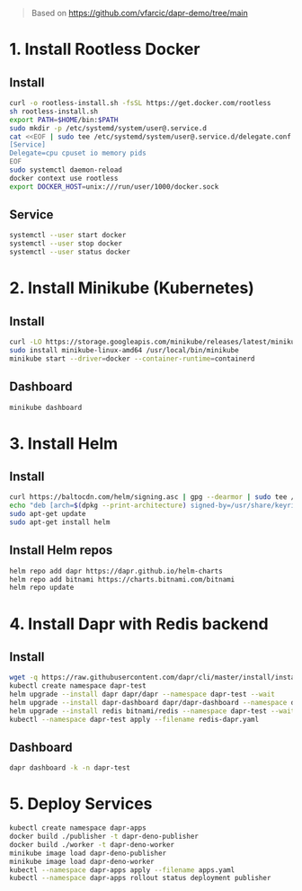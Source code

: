 > Based on https://github.com/vfarcic/dapr-demo/tree/main

# 1. Install Rootless Docker

## Install
```sh
curl -o rootless-install.sh -fsSL https://get.docker.com/rootless
sh rootless-install.sh
export PATH=$HOME/bin:$PATH
sudo mkdir -p /etc/systemd/system/user@.service.d
cat <<EOF | sudo tee /etc/systemd/system/user@.service.d/delegate.conf
[Service]
Delegate=cpu cpuset io memory pids
EOF
sudo systemctl daemon-reload
docker context use rootless
export DOCKER_HOST=unix:///run/user/1000/docker.sock
```

## Service
```sh
systemctl --user start docker
systemctl --user stop docker
systemctl --user status docker

```

# 2. Install Minikube (Kubernetes)

## Install
```sh
curl -LO https://storage.googleapis.com/minikube/releases/latest/minikube-linux-amd64
sudo install minikube-linux-amd64 /usr/local/bin/minikube
minikube start --driver=docker --container-runtime=containerd
```

## Dashboard
```sh
minikube dashboard
```

# 3. Install Helm

## Install
```sh
curl https://baltocdn.com/helm/signing.asc | gpg --dearmor | sudo tee /usr/share/keyrings/helm.gpg > /dev/null
echo "deb [arch=$(dpkg --print-architecture) signed-by=/usr/share/keyrings/helm.gpg] https://baltocdn.com/helm/stable/debian/ all main" | sudo tee /etc/apt/sources.list.d/helm-stable-debian.list
sudo apt-get update
sudo apt-get install helm
```

## Install Helm repos
```sh
helm repo add dapr https://dapr.github.io/helm-charts
helm repo add bitnami https://charts.bitnami.com/bitnami
helm repo update
```

# 4. Install Dapr with Redis backend

## Install
```sh
wget -q https://raw.githubusercontent.com/dapr/cli/master/install/install.sh -O - | /bin/bash
kubectl create namespace dapr-test
helm upgrade --install dapr dapr/dapr --namespace dapr-test --wait
helm upgrade --install dapr-dashboard dapr/dapr-dashboard --namespace dapr-test --wait
helm upgrade --install redis bitnami/redis --namespace dapr-test --wait
kubectl --namespace dapr-test apply --filename redis-dapr.yaml
```

## Dashboard
```sh
dapr dashboard -k -n dapr-test
```

# 5. Deploy Services
```sh
kubectl create namespace dapr-apps
docker build ./publisher -t dapr-deno-publisher
docker build ./worker -t dapr-deno-worker
minikube image load dapr-deno-publisher
minikube image load dapr-deno-worker
kubectl --namespace dapr-apps apply --filename apps.yaml
kubectl --namespace dapr-apps rollout status deployment publisher
```